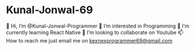 # Kunal-Jonwal-69
👋 Hi, I’m @Kunal-Jonwal-Programmer 👀 I’m interested in Programming 🌱 I’m currently learning React Native 💞️ I’m looking to collaborate on Youtube 📫 How to reach me just email me on kexnexprogrammer69@gmail.com
